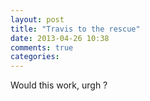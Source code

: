 ```yaml
---
layout: post
title: "Travis to the rescue"
date: 2013-04-26 10:38
comments: true
categories:
---
```


Would this work, urgh ?